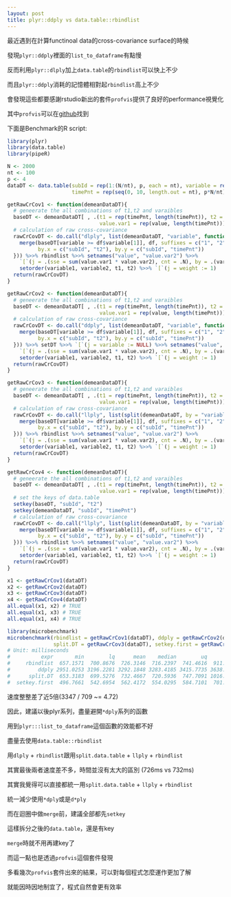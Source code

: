 ```yaml
---
layout: post
title: plyr::ddply vs data.table::rbindlist
---
```


最近遇到在計算functinoal data的cross-covariance surface的時候

發現`plyr::ddply`裡面的`list_to_dataframe`有點慢

反而利用`plyr::dlply`加上`data.table`的`rbindlist`可以快上不少

而且`plyr::ddply`消耗的記憶體相對起`rbindlist`高上不少

會發現這些都要感謝rstudio新出的套件`profvis`提供了良好的performance視覺化

其中`profvis`可以在[github](https://github.com/rstudio/profvis)找到

下面是Benchmark的R script:

``` R
library(plyr)
library(data.table)
library(pipeR)

N <- 2000
nt <- 100
p <- 4
dataDT <- data.table(subId = rep(1:(N/nt), p, each = nt), variable = rep(1:p, each = N), 
                     timePnt = rep(seq(0, 10, length.out = nt), p*N/nt), value = rnorm(N*p))

getRawCrCov1 <- function(demeanDataDT){
  # geneerate the all combinations of t1,t2 and varaibles
  baseDT <- demeanDataDT[ , .(t1 = rep(timePnt, length(timePnt)), t2 = rep(timePnt, each=length(timePnt)),
                              value.var1 = rep(value, length(timePnt))), by = .(variable, subId)]
  # calculation of raw cross-covariance
  rawCrCovDT <- do.call("dlply", list(demeanDataDT, "variable", function(df){
    merge(baseDT[variable >= df$variable[1]], df, suffixes = c("1", "2"),
          by.x = c("subId", "t2"), by.y = c("subId", "timePnt"))
  })) %>>% rbindlist %>>% setnames("value", "value.var2") %>>%
    `[`(j = .(sse = sum(value.var1 * value.var2), cnt = .N), by = .(variable1, variable2, t1, t2)) %>>%
    setorder(variable1, variable2, t1, t2) %>>% `[`(j = weight := 1)
  return(rawCrCovDT)
}

getRawCrCov2 <- function(demeanDataDT){
  # geneerate the all combinations of t1,t2 and varaibles
  baseDT <- demeanDataDT[ , .(t1 = rep(timePnt, length(timePnt)), t2 = rep(timePnt, each=length(timePnt)),
                              value.var1 = rep(value, length(timePnt))), by = .(variable, subId)]
  # calculation of raw cross-covariance
  rawCrCovDT <- do.call("ddply", list(demeanDataDT, "variable", function(df){
    merge(baseDT[variable >= df$variable[1]], df, suffixes = c("1", "2"),
          by.x = c("subId", "t2"), by.y = c("subId", "timePnt"))
  })) %>>% setDT %>>% `[`(j = variable := NULL) %>>% setnames("value", "value.var2") %>>%
    `[`(j = .(sse = sum(value.var1 * value.var2), cnt = .N), by = .(variable1, variable2, t1, t2)) %>>%
    setorder(variable1, variable2, t1, t2) %>>% `[`(j = weight := 1)
  return(rawCrCovDT)
}

getRawCrCov3 <- function(demeanDataDT){
  # geneerate the all combinations of t1,t2 and varaibles
  baseDT <- demeanDataDT[ , .(t1 = rep(timePnt, length(timePnt)), t2 = rep(timePnt, each=length(timePnt)),
                              value.var1 = rep(value, length(timePnt))), by = .(variable, subId)]
  # calculation of raw cross-covariance
  rawCrCovDT <- do.call("llply", list(split(demeanDataDT, by = "variable"), function(df){
    merge(baseDT[variable >= df$variable[1]], df, suffixes = c("1", "2"),
          by.x = c("subId", "t2"), by.y = c("subId", "timePnt"))
  })) %>>% rbindlist %>>% setnames("value", "value.var2") %>>%
    `[`(j = .(sse = sum(value.var1 * value.var2), cnt = .N), by = .(variable1, variable2, t1, t2)) %>>%
    setorder(variable1, variable2, t1, t2) %>>% `[`(j = weight := 1)
  return(rawCrCovDT)
}

getRawCrCov4 <- function(demeanDataDT){
  # geneerate the all combinations of t1,t2 and varaibles
  baseDT <- demeanDataDT[ , .(t1 = rep(timePnt, length(timePnt)), t2 = rep(timePnt, each=length(timePnt)),
                              value.var1 = rep(value, length(timePnt))), by = .(variable, subId)]
  # set the keys of data.table
  setkey(baseDT, "subId", "t2")
  setkey(demeanDataDT, "subId", "timePnt")
  # calculation of raw cross-covariance
  rawCrCovDT <- do.call("llply", list(split(demeanDataDT, by = "variable"), function(df){
    merge(baseDT[variable >= df$variable[1]], df, suffixes = c("1", "2"),
          by.x = c("subId", "t2"), by.y = c("subId", "timePnt"))
  })) %>>% rbindlist %>>% setnames("value", "value.var2") %>>%
    `[`(j = .(sse = sum(value.var1 * value.var2), cnt = .N), by = .(variable1, variable2, t1, t2)) %>>%
    setorder(variable1, variable2, t1, t2) %>>% `[`(j = weight := 1)
  return(rawCrCovDT)
}

x1 <- getRawCrCov1(dataDT)
x2 <- getRawCrCov2(dataDT)
x3 <- getRawCrCov3(dataDT)
x4 <- getRawCrCov4(dataDT)
all.equal(x1, x2) # TRUE
all.equal(x1, x3) # TRUE
all.equal(x1, x4) # TRUE

library(microbenchmark)
microbenchmark(rbindlist = getRawCrCov1(dataDT), ddply = getRawCrCov2(dataDT), 
               split.DT = getRawCrCov3(dataDT), setkey.first = getRawCrCov4(dataDT), times = 50L)
# Unit: milliseconds
#          expr       min        lq      mean    median        uq       max neval
#     rbindlist  657.1571  700.8676  726.3146  716.2397  741.4616  911.0223    50
#         ddply 2951.0253 3196.2281 3292.1848 3283.4185 3415.7735 3638.6447    50
#      split.DT  653.3183  699.5276  732.4667  720.5936  747.7091 1016.1446    50
#  setkey.first  496.7661  542.6954  562.4172  554.0295  584.7101  701.3526    50
```

速度整整差了近5倍(3347 / 709 ~= 4.72)

因此，建議以後plyr系列，盡量避開`*dply`系列的函數

用到`plyr:::list_to_dataframe`這個函數的效能都不好

盡量去使用`data.table::rbindlist`


用`dlply` + `rbindlist`跟用`split.data.table` + `llply` + `rbindlist`

其實最後兩者速度差不多，時間並沒有太大的區別 (726ms vs 732ms)

其實我覺得可以直接都統一用`split.data.table` + `llply` + `rbindlist`

統一減少使用`*dply`或是`d*ply`


而在迴圈中做`merge`前，建議全部都先`setkey`

這樣拆分之後的`data.table`，還是有key

`merge`時就不用再建key了

而這一點也是透過`profvis`這個套件發現

多看幾次`profvis`套件出來的結果，可以對每個程式怎麼運作更加了解

就能因時因地制宜了，程式自然會更有效率
